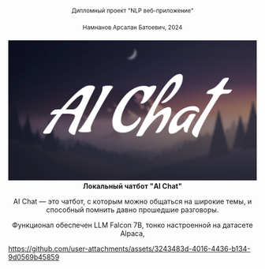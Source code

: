 <div align="center">
<sup>Дипломный проект "NLP веб-приложение"</sup>
  
<sup>Намнанов Арсалан Батоевич, 2024</sup>
<div><img src="gitpage_mats/logo.png" width="512" alt="Warp" /></div>
<div><b>Локальный чатбот "AI Chat"</b></div>

AI Chat — это чатбот, с которым можно общаться на широкие темы, и способный помнить давно прошедшие разговоры.

Функционал обеспечен LLM Falcon 7B, тонко настроенной на датасете Alpaca, 
</div>

https://github.com/user-attachments/assets/3243483d-4016-4436-b134-9d0569b45859


